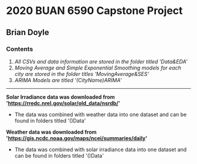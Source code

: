 # 2020 BUAN 6590 Capstone Project
## Brian Doyle 
### Contents
1. _All CSVs and data information are stored in the folder titled 'Data&EDA'_
2. _Moving Average and Simple Exponential Smoothing models for each city are stored in the folder titles 'MovingAverage&SES'_
3. _ARIMA Models are titled '(CityName)ARIMA'_
---
**Solar Irradiance data was downloaded from 'https://rredc.nrel.gov/solar/old_data/nsrdb/'**
- The data was combined with weather data into one dataset and can be found in folders titled '()Data'

**Weather data was downloaded from 'https://gis.ncdc.noaa.gov/maps/ncei/summaries/daily'**
- The data was combined with solar irradiance data into one dataset and can be found in folders titled '()Data'
